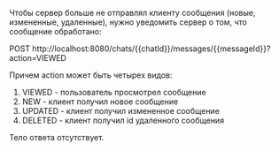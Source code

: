 Чтобы сервер больше не отправлял клиенту сообщения (новые, измененные, удаленные), нужно уведомить сервер о том, что сообщение обработано:

POST http://localhost:8080/chats/{{chatId}}/messages/{{messageId}}?action=VIEWED

Причем action может быть четырех видов:
1) VIEWED - пользователь просмотрел сообщение
2) NEW - клиент получил новое сообщение
3) UPDATED - клиент получил измененное сообщение
4) DELETED - клиент получил id удаленного сообщения

Тело ответа отсутствует.

